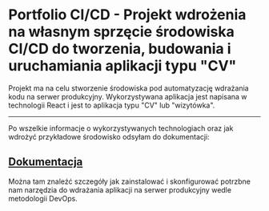 # Portfolio CI/CD - Projekt wdrożenia na własnym sprzęcie  środowiska CI/CD do tworzenia, budowania i uruchamiania aplikacji typu "CV"

Projekt ma na celu stworzenie środowiska pod automatyzację wdrażania kodu na serwer produkcyjny. Wykorzystywana aplikacja jest napisana w technologii React i jest to aplikacja typu "CV" lub "wizytówka".

---

Po wszelkie informacje o wykorzystywanych technologiach oraz jak wdrożyć przykładowe środowisko odsyłam do dokumentacji: 

## [Dokumentacja](./docs/Docs.md)

Można tam znaleźć szczegóły jak zainstalować i skonfigurować potrzbne nam narzędzia do wdrażania aplikacji na serwer produkcyjny wedle metodologii DevOps. 